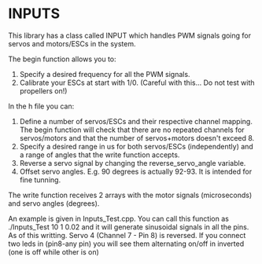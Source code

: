 # INPUTS
This library has a class called INPUT which handles PWM signals going for servos and motors/ESCs in the system.

The begin function allows you to:
  1. Specify a desired frequency for all the PWM signals. 
  2. Calibrate your ESCs at start with 1/0. (Careful with this... Do not test with propellers on!)
  
In the h file you can:
  1. Define a number of servos/ESCs and their respective channel mapping. 
  The begin function will check that there are no repeated channels for servos/motors 
  and that the number of servos+motors doesn't exceed 8. 
  2. Specify a desired range in us for both servos/ESCs (independently) and
  a range of angles that the write function accepts.
  3. Reverse a servo signal by changing the reverse_servo_angle variable.
  4. Offset servo angles. E.g. 90 degrees is actually 92-93. It is intended for fine tunning.

The write function receives 2 arrays with the motor signals (microseconds) and servo angles (degrees). 

An example is given in Inputs_Test.cpp. 
You can call this function as ./Inputs_Test 10 1 0.02 and it will generate sinusoidal signals 
in all the pins. As of this writting. Servo 4 (Channel 7 - Pin 8) is reversed. If you connect
two leds in (pin8-any pin) you will see them alternating on/off in inverted (one is off while 
other is on)
